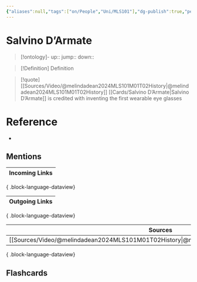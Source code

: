 ```yaml
---
{"aliases":null,"tags":["on/People","Uni/MLS101"],"dg-publish":true,"permalink":"/cards/salvino-d-armate/","dgPassFrontmatter":true}
---
```


# Salvino D’Armate

> [!ontology]-
> up:: 
> jump:: 
> down:: 

> [!Definition] Definition
> 

> [!quote] [[Sources/Video/@melindadean2024MLS101M01T02History\|@melindadean2024MLS101M01T02History]]
> [[Cards/Salvino D’Armate\|Salvino D’Armate]] is credited with inventing the first wearable eye glasses

# Reference
- 

## Mentions
| Incoming Links |
| -------------- |

{ .block-language-dataview}

| Outgoing Links |
| -------------- |

{ .block-language-dataview}

| Sources                                                                                       |
| --------------------------------------------------------------------------------------------- |
| [[Sources/Video/@melindadean2024MLS101M01T02History\|@melindadean2024MLS101M01T02History]] |

{ .block-language-dataview}

## Flashcards 
